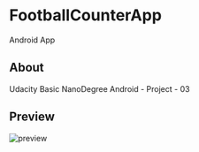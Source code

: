 # FootballCounterApp
Android App

## About
Udacity Basic NanoDegree Android - Project - 03

## Preview
![preview](../master/preview.png "FootballCounter")